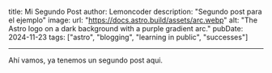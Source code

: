 title: Mi Segundo Post
author: Lemoncoder
description: "Segundo post para el ejemplo"
image:
url: "https://docs.astro.build/assets/arc.webp"
alt: "The Astro logo on a dark background with a purple gradient arc."
pubDate: 2024-11-23
tags: ["astro", "blogging", "learning in public", "successes"]

---

Ahí vamos, ya tenemos un segundo post aqui.
